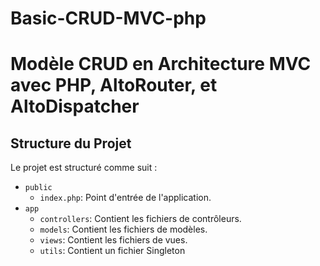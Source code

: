 # Basic-CRUD-MVC-php

# Modèle CRUD en Architecture MVC avec PHP, AltoRouter, et AltoDispatcher
## Structure du Projet

Le projet est structuré comme suit :
- `public`
  - `index.php`: Point d'entrée de l'application.
- `app`
  - `controllers`: Contient les fichiers de contrôleurs.
  - `models`: Contient les fichiers de modèles.
  - `views`: Contient les fichiers de vues.
  - `utils`: Contient un fichier Singleton
